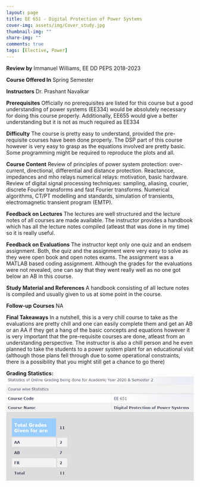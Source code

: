 ```yaml
---
layout: page
title: EE 651 - Digital Protection of Power Systems
cover-img: assets/img/Cover_study.jpg
thumbnail-img: ""
share-img: ""
comments: true
tags: [Elective, Power]
---
```


**Review by**
Immanuel Williams, EE DD PEPS 2018-2023

**Course Offered In**
Spring Semester


**Instructors**
Dr. Prashant Navalkar

**Prerequisites**
Officially no prerequisites are listed for this course but a good understanding of power systems (EE334) would be absolutely necessary for doing this course properly. Additionally, EE655 would give a better understanding but it is not as much required as EE334

**Difficulty**
The course is pretty easy to understand, provided the pre-requisite courses have been done properly. The DSP part of this course however is very easy to grasp as the equations involved are pretty basic. Some programming might be required to reproduce the plots and all.

**Course Content**
Review of principles of power system protection: over-current, directional, differential and distance protection. Reactancce, impedances and mho relays numerical relays: motivation, basic hardware. Review of digital signal processing techniques: sampling, aliasing, courier, discrete Fourier transforms and fast Fourier transforms. Numerical algorithms, CT/PT modelling and standards, simulation of transients, electromagnetic transient program (EMTP).

 
**Feedback on Lectures**
The lectures are well structured and the lecture notes of all courses are made available. The instructor provides a handbook which has all the lecture notes compiled (atleast that was done in my time) so it is really useful.

**Feedback on Evaluations**
The instructor kept only one quiz and an endsem assignment. Both, the quiz and the assignment were very easy to solve as they were open book and open notes exams. The assignment was a MATLAB based coding assignment. Although the grades for the evaluations were not revealed, one can say that they went really well as no one got below an AB in this course.


**Study Material and References**
A handbook consisting of all lecture notes is compiled and usually given to us at some point in the course.


**Follow-up Courses**
NA


**Final Takeaways**
In a nutshell, this is a very chill course to take as the evaluations are pretty chill and one can easily complete them and get an AB or an AA if they get a hang of the basic concepts and equations however it is very important that the pre-requisite courses are done, atleast from an understanding perspective. The instructor is also a chill person and he even planned to take the students to a power system plant for an educational visit (although those plans fell through due to some operational constraints, there is a possibility that you might still get a chance to go there) 


**Grading Statistics:**
![Grades](EE651_2020_grades.png)
